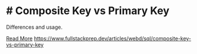 # # Composite Key vs Primary Key

Differences and usage.

[Read More](https://www.fullstackprep.dev/articles/webd/sql/composite-key-vs-primary-key) https://www.fullstackprep.dev/articles/webd/sql/composite-key-vs-primary-key